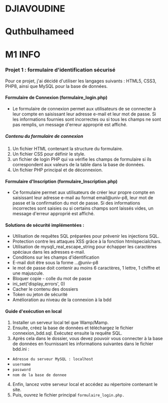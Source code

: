 
# DJIAVOUDINE
# Quthbulhameed
# M1 INFO

### Projet 1 : formulaire d'identification sécurisé

Pour ce projet, j'ai décidé d'utiliser les langages suivants : HTML5, CSS3, PHP8, ainsi que MySQL pour la base de données.

#### Formulaire de Connexion (formulaire_login.php) 
- Le formulaire de connexion permet aux utilisateurs de se connecter à leur compte en saisissant leur adresse e-mail et leur mot de passe. 
Si les informations fournies sont incorrectes ou si tous les champs ne sont pas remplis, un message d'erreur approprié est affiché.

##### Contenu du formulaire de connexion 

1. Un fichier HTML contenant la structure du formulaire.
2. Un fichier CSS pour définir le style.
3. un fichier de login PHP qui va vérifie les champs de formulaire si ils correspondent aux valeurs de la table dans la base de données.
4. Un fichier PHP principal et de déconnexion.

#### Formulaire d'Inscription (formulaire_Inscription.php)

- Ce formulaire permet aux utilisateurs de créer leur propre compte en saisissant leur adresse e-mail au format email@univ-p8, leur mot de passe et la confirmation du mot de passe. Si des informations incorrectes sont saisies ou si certains champs sont laissés vides, un message d'erreur approprié est affiché.

#### Solutions de sécurité implémentées :

- Utilisation de requêtes SQL préparées pour prévenir les injections SQL.
- Protection contre les attaques XSS grâce à la fonction htmlspecialchars.
- Utilisation de mysqli_real_escape_string pour échapper les caractères spéciaux dans les adresses e-mail.
- Conditions sur les champs d'identification
- E-mail doit être sous la forme ...@univ-p8
- le mot de passe doit contenir au moins 6 caractères, 1 lettre, 1 chiffre et une majuscule.
- Bloquer copie - colle du mot de passe
- ini_set('display_errors', 0)
- Cacher le contenu des dossiers
- Token ou jeton de sécurité
- Amélioration au niveau de la connexion à la bdd

#### Guide d'exécution en local
1. Installer un serveur local tel que Wamp/Mamp.
2. Ensuite, créez la base de données et téléchargez le fichier connexion_bdd.sql. Exécutez ensuite la requête SQL.
3. Après cela dans le dossier, vous devez pouvoir vous connecter à la base de données en fournissant les informations suivantes dans le fichier bdd.ini :
  - `Adresse du serveur MySQL : localhost`
  - `username`
  - `password`
  -  `nom de la base de donnee`
4. Enfin, lancez votre serveur local et accédez au répertoire contenant le site.
5. Puis, ouvrez le fichier principal `formulaire_login.php.`

  
